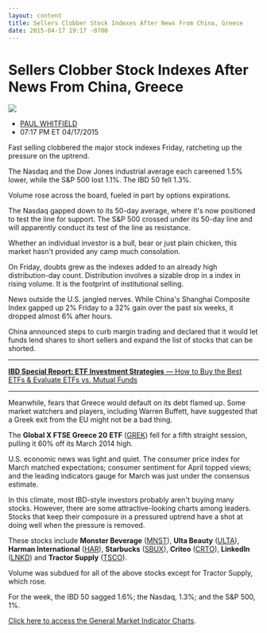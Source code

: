 ```yaml
---
layout: content
title: Sellers Clobber Stock Indexes After News From China, Greece
date: 2015-04-17 19:17 -0700
---
```



Sellers Clobber Stock Indexes After News From China, Greece
============================================================


![](https://www.investors.com/wp-content/uploads/ibd-migrated-images/MPv_150420_635648823110005829.png)

* [PAUL WHITFIELD](https://www.investors.com/author/whitfieldp/ "Posts by PAUL WHITFIELD")
* 07:17 PM ET 04/17/2015




  

Fast selling clobbered the major stock indexes Friday, ratcheting up the pressure on the uptrend.

  

The Nasdaq and the Dow Jones industrial average each careened 1.5% lower, while the S&P 500 lost 1.1%. The IBD 50 fell 1.3%.

  

Volume rose across the board, fueled in part by options expirations.

  

The Nasdaq gapped down to its 50-day average, where it's now positioned to test the line for support. The S&P 500 crossed under its 50-day line and will apparently conduct its test of the line as resistance.

  

Whether an individual investor is a bull, bear or just plain chicken, this market hasn't provided any camp much consolation.

  

On Friday, doubts grew as the indexes added to an already high distribution-day count. Distribution involves a sizable drop in a index in rising volume. It is the footprint of institutional selling.

  

News outside the U.S. jangled nerves. While China's Shanghai Composite Index gapped up 2% Friday to a 32% gain over the past six weeks, it dropped almost 6% after hours.

  

China announced steps to curb margin trading and declared that it would let funds lend shares to short sellers and expand the list of stocks that can be shorted.

  



---


  

[**IBD Special Report: ETF Investment Strategies** — How to Buy the Best ETFs & Evaluate ETFs vs. Mutual Funds](https://www.investors.com/special-report/748384-etf-investment-strategies-tips-on-how-to-buy-the-best-etfs.aspx?src=BPLETF4) 

  



---


Meanwhile, fears that Greece would default on its debt flamed up. Some market watchers and players, including Warren Buffett, have suggested that a Greek exit from the EU might not be a bad thing.

  

The **Global X FTSE Greece 20** **ETF** ([GREK](https://research.investors.com/quote.aspx?symbol=GREK)) fell for a fifth straight session, pulling it 60% off its March 2014 high.

  

U.S. economic news was light and quiet. The consumer price index for March matched expectations; consumer sentiment for April topped views; and the leading indicators gauge for March was just under the consensus estimate.

  

In this climate, most IBD-style investors probably aren't buying many stocks. However, there are some attractive-looking charts among leaders. Stocks that keep their composure in a pressured uptrend have a shot at doing well when the pressure is removed.

  

These stocks include **Monster Beverage** ([MNST](https://research.investors.com/quote.aspx?symbol=MNST)), **Ulta Beauty** ([ULTA](https://research.investors.com/quote.aspx?symbol=ULTA)), **Harman International** ([HAR](https://research.investors.com/quote.aspx?symbol=HAR)), **Starbucks** ([SBUX](https://research.investors.com/quote.aspx?symbol=SBUX)), **Criteo** ([CRTO](https://research.investors.com/quote.aspx?symbol=CRTO)), **LinkedIn** ([LNKD](https://research.investors.com/quote.aspx?symbol=LNKD)) and **Tractor Supply** ([TSCO](https://research.investors.com/quote.aspx?symbol=TSCO)).

  

Volume was subdued for all of the above stocks except for Tractor Supply, which rose.

  

For the week, the IBD 50 sagged 1.6%; the Nasdaq, 1.3%; and the S&P 500, 1%.

  

[Click here to access the General Market Indicator Charts](https://www.investors.com/pdf/GMI_042015.pdf).




